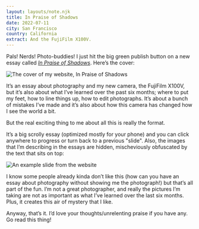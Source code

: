 ```yaml
---
layout: layouts/note.njk
title: In Praise of Shadows
date: 2022-07-11
city: San Francisco
country: California
extract: And the FujiFilm X100V.
---
```


Pals! Nerds! Photo-buddies! I just hit the big green publish button on a new essay called _[In Praise of Shadows](https://robinrendle.com/essays/in-praise-of-shadows)_. Here’s the cover:

![The cover of my website, In Praise of Shadows](/images/shadows.png)

It’s an essay about photography and my new camera, the FujiFilm X100V, but it’s also about what I’ve learned over the past six months; where to put my feet, how to line things up, how to edit photographs. It’s about a bunch of mistakes I’ve made and it’s also about how this camera has changed how I see the world a bit.

But the real exciting thing to me about all this is really the format.

It’s a big scrolly essay (optimized mostly for your phone) and you can click anywhere to progress or turn back to a previous "slide". Also, the images that I’m describing in the essays are hidden, mischeviously obfuscated by the text that sits on top:

![An example slide from the website](/images/ready.png)

I know some people already kinda don’t like this (how can you have an essay about photography without showing me the photograph!) but that’s all part of the fun. I’m not a great photographer, and really the pictures I’m taking are not as important as what I’ve learned over the last six months. Plus, it creates this air of mystery that I like.

Anyway, that’s it. I’d love your thoughts/unrelenting praise if you have any. Go read this thing!
